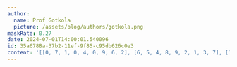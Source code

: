 ```yaml
---
author:
  name: Prof Gotkola
  picture: /assets/blog/authors/gotkola.png
maskRate: 0.27
date: 2024-07-01T14:00:01.540096
id: 35a6788a-37b2-11ef-9f85-c95db626c0e3
content: '[[0, 7, 1, 0, 4, 0, 9, 6, 2], [6, 5, 4, 8, 9, 2, 1, 3, 7], [3, 2, 0, 1, 6, 0, 5, 4, 0], [5, 3, 2, 9, 1, 6, 0, 7, 4], [1, 9, 7, 2, 8, 4, 3, 0, 0], [4, 8, 0, 7, 3, 5, 2, 9, 0], [0, 6, 0, 3, 5, 0, 4, 2, 9], [0, 0, 3, 6, 2, 8, 0, 1, 5], [0, 0, 5, 4, 0, 9, 6, 0, 3]]'
---
```

